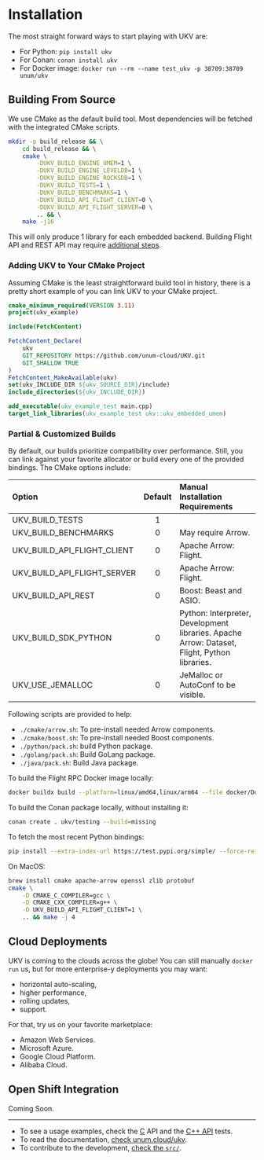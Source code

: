 # Installation

The most straight forward ways to start playing with UKV are:

* For Python: `pip install ukv`
* For Conan: `conan install ukv`
* For Docker image: `docker run --rm --name test_ukv -p 38709:38709 unum/ukv`

## Building From Source

We use CMake as the default build tool.
Most dependencies will be fetched with the integrated CMake scripts.

```sh
mkdir -p build_release && \
    cd build_release && \
    cmake \
        -DUKV_BUILD_ENGINE_UMEM=1 \
        -DUKV_BUILD_ENGINE_LEVELDB=1 \
        -DUKV_BUILD_ENGINE_ROCKSDB=1 \
        -DUKV_BUILD_TESTS=1 \
        -DUKV_BUILD_BENCHMARKS=1 \
        -DUKV_BUILD_API_FLIGHT_CLIENT=0 \
        -DUKV_BUILD_API_FLIGHT_SERVER=0 \
        .. && \
    make -j16
```

This will only produce 1 library for each embedded backend.
Building Flight API and REST API may require [additional steps](#partial--customized-builds).

### Adding UKV to Your CMake Project

Assuming CMake is the least straightforward build tool in history, there is a pretty short example of you can link UKV to your CMake project.

```cmake
cmake_minimum_required(VERSION 3.11)
project(ukv_example)

include(FetchContent)

FetchContent_Declare(
    ukv
    GIT_REPOSITORY https://github.com/unum-cloud/UKV.git
    GIT_SHALLOW TRUE
)
FetchContent_MakeAvailable(ukv)
set(ukv_INCLUDE_DIR ${ukv_SOURCE_DIR}/include)
include_directories(${ukv_INCLUDE_DIR})

add_executable(ukv_example_test main.cpp)
target_link_libraries(ukv_example_test ukv::ukv_embedded_umem)
```

### Partial & Customized Builds

By default, our builds prioritize compatibility over performance.
Still, you can link against your favorite allocator or build every one of the provided bindings.
The CMake options include:

| Option                      | Default | Manual Installation Requirements                                                             |
| :-------------------------- | :-----: | :------------------------------------------------------------------------------------------- |
| UKV_BUILD_TESTS             |    1    |                                                                                              |
| UKV_BUILD_BENCHMARKS        |    0    | May require Arrow.                                                                           |
| UKV_BUILD_API_FLIGHT_CLIENT |    0    | Apache Arrow: Flight.                                                                        |
| UKV_BUILD_API_FLIGHT_SERVER |    0    | Apache Arrow: Flight.                                                                        |
| UKV_BUILD_API_REST          |    0    | Boost: Beast and ASIO.                                                                       |
| UKV_BUILD_SDK_PYTHON        |    0    | Python: Interpreter, Development libraries. Apache Arrow: Dataset, Flight, Python libraries. |
| UKV_USE_JEMALLOC            |    0    | JeMalloc or AutoConf to be visible.                                                          |

Following scripts are provided to help:

* `./cmake/arrow.sh`: To pre-install needed Arrow components.
* `./cmake/boost.sh`: To pre-install needed Boost components.
* `./python/pack.sh`: build Python package.
* `./golang/pack.sh`: Build GoLang package.
* `./java/pack.sh`: Build Java package.

To build the Flight RPC Docker image locally:

```sh
docker buildx build --platform=linux/amd64,linux/arm64 --file docker/Dockerfile . --progress=plain -c 32
```

To build the Conan package locally, without installing it:

```sh
conan create . ukv/testing --build=missing
```

To fetch the most recent Python bindings:

```sh
pip install --extra-index-url https://test.pypi.org/simple/ --force-reinstall ukv
```

On MacOS:

```sh
brew install cmake apache-arrow openssl zlib protobuf
cmake \
    -D CMAKE_C_COMPILER=gcc \
    -D CMAKE_CXX_COMPILER=g++ \
    -D UKV_BUILD_API_FLIGHT_CLIENT=1 \
    .. && make -j 4
```

## Cloud Deployments

UKV is coming to the clouds across the globe!
You can still manually `docker run` us, but for more enterprise-y deployments you may want:

* horizontal auto-scaling,
* higher performance,
* rolling updates,
* support.

For that, try us on your favorite marketplace:

* Amazon Web Services.
* Microsoft Azure.
* Google Cloud Platform.
* Alibaba Cloud.

## Open Shift Integration

Coming Soon.

---

* To see a usage examples, check the [C][c-example] API and the [C++ API](cpp-example) tests.
* To read the documentation, [check unum.cloud/ukv](https://unum.cloud/UKV).
* To contribute to the development, [check the `src/`](https://github.com/unum-cloud/UKV/blob/main/src).

[c-example]: https://github.com/unum-cloud/UKV/blob/main/tests/compilation.cpp
[cpp-example]: https://github.com/unum-cloud/UKV/blob/main/tests/compilation.cpp
